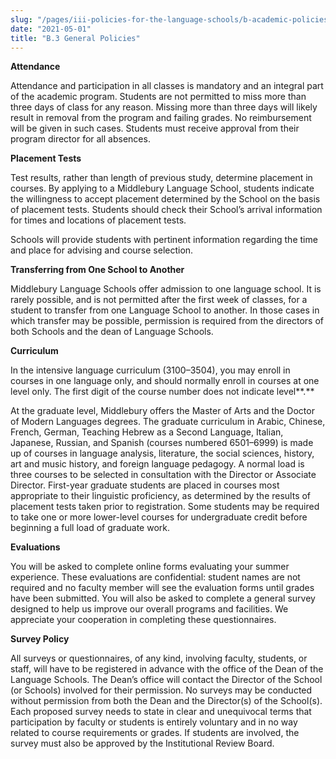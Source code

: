 ```yaml
---
slug: "/pages/iii-policies-for-the-language-schools/b-academic-policies/b-3-general-policies"
date: "2021-05-01"
title: "B.3 General Policies"
---
```


**Attendance**

Attendance and participation in all classes is mandatory and an integral part of the academic program. Students are not permitted to miss more than three days of class for any reason. Missing more than three days will likely result in removal from the program and failing grades. No reimbursement will be given in such cases. Students must receive approval from their program director for all absences.

**Placement Tests**

Test results, rather than length of previous study, determine placement in courses. By applying to a Middlebury Language School, students indicate the willingness to accept placement determined by the School on the basis of placement tests. Students should check their School’s arrival information for times and locations of placement tests.

Schools will provide students with pertinent information regarding the time and place for advising and course selection.

**Transferring from One School to Another**

Middlebury Language Schools offer admission to one language school. It is rarely possible, and is not permitted after the first week of classes, for a student to transfer from one Language School to another. In those cases in which transfer may be possible, permission is required from the directors of both Schools and the dean of Language Schools.

**Curriculum**

In the intensive language curriculum (3100–3504), you may enroll in courses in one language only, and should normally enroll in courses at one level only. The first digit of the course number does not indicate level**.**

At the graduate level, Middlebury offers the Master of Arts and the Doctor of Modern Languages degrees. The graduate curriculum in Arabic, Chinese, French, German, Teaching Hebrew as a Second Language, Italian, Japanese, Russian, and Spanish (courses numbered 6501–6999) is made up of courses in language analysis, literature, the social sciences, history, art and music history, and foreign language pedagogy. A normal load is three courses to be selected in consultation with the Director or Associate Director. First-year graduate students are placed in courses most appropriate to their linguistic proficiency, as determined by the results of placement tests taken prior to registration. Some students may be required to take one or more lower-level courses for undergraduate credit before beginning a full load of graduate work.

**Evaluations**

You will be asked to complete online forms evaluating your summer experience. These evaluations are confidential: student names are not required and no faculty member will see the evaluation forms until grades have been submitted. You will also be asked to complete a general survey designed to help us improve our overall programs and facilities. We appreciate your cooperation in completing these questionnaires.

**Survey Policy**

All surveys or questionnaires, of any kind, involving faculty, students, or staff, will have to be registered in advance with the office of the Dean of the Language Schools. The Dean’s office will contact the Director of the School (or Schools) involved for their permission. No surveys may be conducted without permission from both the Dean and the Director(s) of the School(s). Each proposed survey needs to state in clear and unequivocal terms that participation by faculty or students is entirely voluntary and in no way related to course requirements or grades. If students are involved, the survey must also be approved by the Institutional Review Board.
